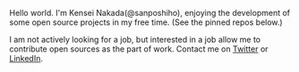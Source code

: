 Hello world. I'm Kensei Nakada(@sanposhiho), enjoying the development of some open source projects in my free time. (See the pinned repos below.)

I am not actively looking for a job, but interested in a job allow me to contribute open sources as the part of work.
Contact me on [Twitter](https://twitter.com/sanpo_shiho) or [LinkedIn](https://www.linkedin.com/in/kensei-nakada-394b4a199/).
